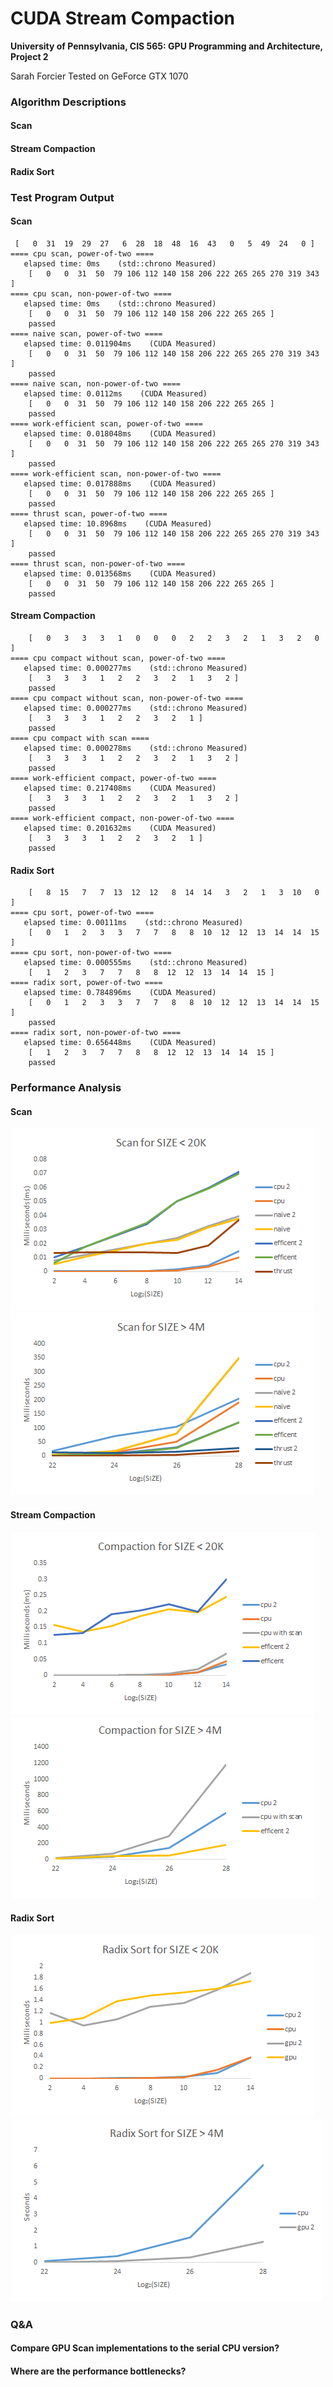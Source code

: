 CUDA Stream Compaction
======================

**University of Pennsylvania, CIS 565: GPU Programming and Architecture, Project 2**

Sarah Forcier
Tested on GeForce GTX 1070

### Algorithm Descriptions
#### Scan
#### Stream Compaction
#### Radix Sort

### Test Program Output

#### Scan

```
 [   0  31  19  29  27   6  28  18  48  16  43   0   5  49  24   0 ]
==== cpu scan, power-of-two ====
   elapsed time: 0ms    (std::chrono Measured)
    [   0   0  31  50  79 106 112 140 158 206 222 265 265 270 319 343 ]
==== cpu scan, non-power-of-two ====
   elapsed time: 0ms    (std::chrono Measured)
    [   0   0  31  50  79 106 112 140 158 206 222 265 265 ]
    passed
==== naive scan, power-of-two ====
   elapsed time: 0.011904ms    (CUDA Measured)
    [   0   0  31  50  79 106 112 140 158 206 222 265 265 270 319 343 ]
    passed
==== naive scan, non-power-of-two ====
   elapsed time: 0.0112ms    (CUDA Measured)
    [   0   0  31  50  79 106 112 140 158 206 222 265 265 ]
    passed
==== work-efficient scan, power-of-two ====
   elapsed time: 0.018048ms    (CUDA Measured)
    [   0   0  31  50  79 106 112 140 158 206 222 265 265 270 319 343 ]
    passed
==== work-efficient scan, non-power-of-two ====
   elapsed time: 0.017888ms    (CUDA Measured)
    [   0   0  31  50  79 106 112 140 158 206 222 265 265 ]
    passed
==== thrust scan, power-of-two ====
   elapsed time: 10.8968ms    (CUDA Measured)
    [   0   0  31  50  79 106 112 140 158 206 222 265 265 270 319 343 ]
    passed
==== thrust scan, non-power-of-two ====
   elapsed time: 0.013568ms    (CUDA Measured)
    [   0   0  31  50  79 106 112 140 158 206 222 265 265 ]
    passed
```

#### Stream Compaction

```
	[   0   3   3   3   1   0   0   0   2   2   3   2   1   3   2   0 ]
==== cpu compact without scan, power-of-two ====
   elapsed time: 0.000277ms    (std::chrono Measured)
    [   3   3   3   1   2   2   3   2   1   3   2 ]
    passed
==== cpu compact without scan, non-power-of-two ====
   elapsed time: 0.000277ms    (std::chrono Measured)
    [   3   3   3   1   2   2   3   2   1 ]
    passed
==== cpu compact with scan ====
   elapsed time: 0.000278ms    (std::chrono Measured)
    [   3   3   3   1   2   2   3   2   1   3   2 ]
    passed
==== work-efficient compact, power-of-two ====
   elapsed time: 0.217408ms    (CUDA Measured)
    [   3   3   3   1   2   2   3   2   1   3   2 ]
    passed
==== work-efficient compact, non-power-of-two ====
   elapsed time: 0.201632ms    (CUDA Measured)
    [   3   3   3   1   2   2   3   2   1 ]
    passed
```

#### Radix Sort

```
    [   8  15   7   7  13  12  12   8  14  14   3   2   1   3  10   0 ]
==== cpu sort, power-of-two ====
   elapsed time: 0.00111ms    (std::chrono Measured)
    [   0   1   2   3   3   7   7   8   8  10  12  12  13  14  14  15 ]
==== cpu sort, non-power-of-two ====
   elapsed time: 0.000555ms    (std::chrono Measured)
    [   1   2   3   7   7   8   8  12  12  13  14  14  15 ]
==== radix sort, power-of-two ====
   elapsed time: 0.784896ms    (CUDA Measured)
    [   0   1   2   3   3   7   7   8   8  10  12  12  13  14  14  15 ]
    passed
==== radix sort, non-power-of-two ====
   elapsed time: 0.656448ms    (CUDA Measured)
    [   1   2   3   7   7   8   8  12  12  13  14  14  15 ]
    passed
 ```

### Performance Analysis

#### Scan

![](img/scan20k.png) ![](img/scan4m.png)

#### Stream Compaction

![](img/compact20k.png) ![](img/compact4m.png)

#### Radix Sort

![](img/radix20k.png) ![](img/radix4m.png)

### Q&A

#### Compare GPU Scan implementations to the serial CPU version?

#### Where are the performance bottlenecks?
